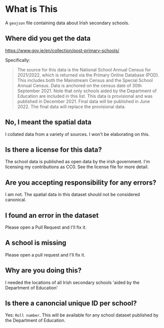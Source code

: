 # What is This
A `geojson` file containing data about Irish secondary schools.

## Where did you get the data
https://www.gov.ie/en/collection/post-primary-schools/  

Specifically:
> The source for this data is the National School Annual Census for 2021/2022, which is returned via the Primary Online Database (POD). This includes both the Mainstream Census and the Special School Annual Census. Data is anchored on the census date of 30th September 2021. Note that only schools aided by the Department of Education are included in this list. This data is provisional and was published in December 2021. Final data will be published in June 2022. The final data will replace the provisional data.

## No, I meant the spatial data
I collated data from a variety of sources. I won't be elaborating on this.

## Is there a license for this data?
The school data is published as open data by the irish government. I'm licensing my contributions as CC0. See the license file for more detail. 
## Are you accepting responsibility for any errors?
I am not. The spatial data in this dataset should not be considered canonical.

## I found an error in the dataset
Please open a Pull Request and I'll fix it.

## A school is missing
Please open a pull request and I'll fix it.

## Why are you doing this?
I needed the locations of all Irish secondary schools 'aided by the Department of Education'

## Is there a canoncial unique ID per school?
Yes: `Roll number`. This will be available for any school dataset published by the Department of Education.
